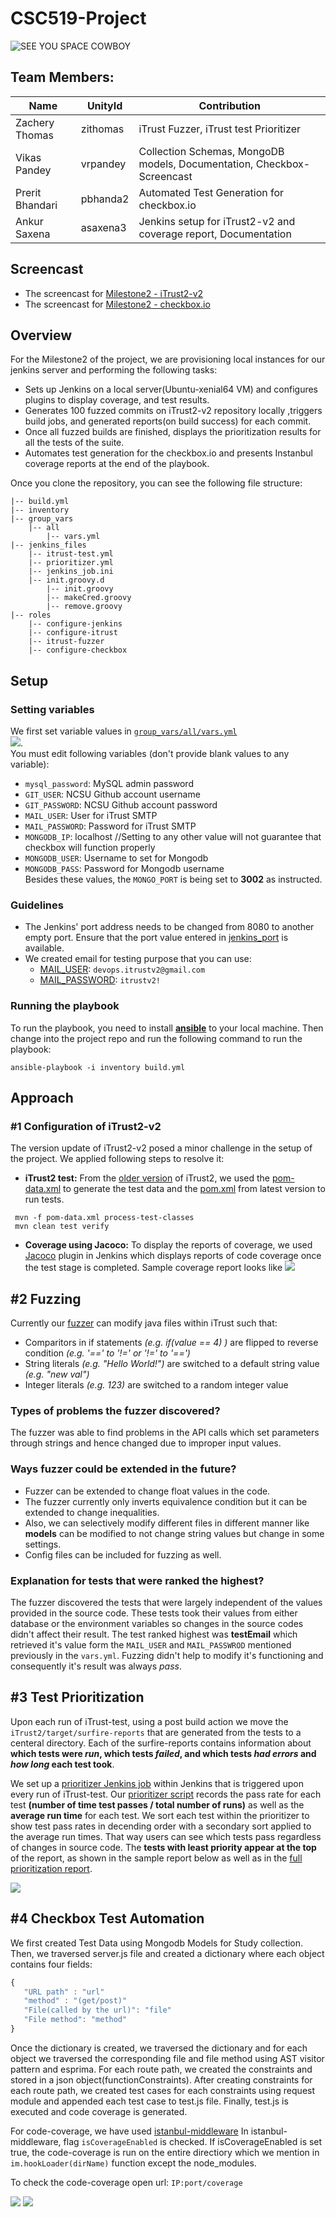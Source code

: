 # CSC519-Project


![SEE YOU SPACE COWBOY](https://img.youtube.com/vi/yg7V67ptg18/0.jpg)

## Team Members:
| Name | UnityId | Contribution |
|---------------------|-------|----------|
| Zachery Thomas | zithomas | iTrust Fuzzer, iTrust test Prioritizer |
| Vikas Pandey | vrpandey | Collection Schemas, MongoDB models, Documentation, Checkbox-Screencast |
| Prerit Bhandari | pbhanda2 | Automated Test Generation for checkbox.io|
| Ankur Saxena | asaxena3 | Jenkins setup for iTrust2-v2 and coverage report, Documentation  |

## Screencast
+ The screencast for [Milestone2 - iTrust2-v2](https://youtu.be/32AC1298EB8)
+ The screencast for [Milestone2 - checkbox.io]()

## Overview
For the Milestone2 of the project, we are provisioning local instances for our jenkins server and performing the following tasks:
+ Sets up Jenkins on a local server(Ubuntu-xenial64 VM) and configures plugins to display coverage, and test results.
+ Generates 100 fuzzed commits on iTrust2-v2 repository locally ,triggers build jobs, and generated reports(on build success) for each commit.
+ Once all fuzzed builds are finished, displays the prioritization results for all the tests of the suite.
+ Automates test generation for the checkbox.io and presents Instanbul coverage reports at the end of the playbook.  

Once you clone the repository, you can see the following file structure:
```
|-- build.yml
|-- inventory
|-- group_vars
    |-- all
        |-- vars.yml
|-- jenkins_files
    |-- itrust-test.yml 
    |-- prioritizer.yml
    |-- jenkins_job.ini
    |-- init.groovy.d
        |-- init.groovy
        |-- makeCred.groovy
        |-- remove.groovy
|-- roles
    |-- configure-jenkins
    |-- configure-itrust
    |-- itrust-fuzzer
    |-- configure-checkbox  
```

## Setup
### Setting variables
We first set variable values in [`group_vars/all/vars.yml`](https://github.ncsu.edu/asaxena3/CSC519-Project/blob/Milestone2/group_vars/all/vars.yml)  
![](https://github.ncsu.edu/asaxena3/CSC519-Project/blob/Milestone2/tutorial_material/vault.PNG).  
You must edit following variables (don't provide blank values to any variable):

+ `mysql_password`: MySQL admin password
+ `GIT_USER`: NCSU Github account username
+ `GIT_PASSWORD`: NCSU Github account password
+ `MAIL_USER`: User for iTrust SMTP
+ `MAIL_PASSWORD`: Password for iTrust SMTP
+ `MONGODB_IP`: localhost   //Setting to any other value will not guarantee that checkbox will function properly
+ `MONGODB_USER`: Username to set for Mongodb
+ `MONGODB_PASS`: Password for Mongodb username  
Besides these values, the `MONGO_PORT` is being set to **3002** as instructed.
### Guidelines
+ The Jenkins' port address needs to be changed from 8080 to another empty port. Ensure that the port value entered in [jenkins_port](https://github.ncsu.edu/asaxena3/CSC519-Project/blob/8f1c1e285e24aec7b612b1184d45e6be034dbd0b/group_vars/all/vars.yml#L4) is available. 
+ We created email for testing purpose that you can use: 
     + [MAIL_USER](https://github.ncsu.edu/asaxena3/CSC519-Project/blob/8f1c1e285e24aec7b612b1184d45e6be034dbd0b/group_vars/all/vars.yml#L8): `devops.itrustv2@gmail.com`
     + [MAIL_PASSWORD](https://github.ncsu.edu/asaxena3/CSC519-Project/blob/8f1c1e285e24aec7b612b1184d45e6be034dbd0b/group_vars/all/vars.yml#L7): `itrustv2!`
### Running the playbook

To run the playbook, you need to install [**ansible**](https://github.com/CSC-DevOps/CM/blob/master/Ansible.md) to your local machine. Then change into the project repo and run the following command to run the playbook:
```
ansible-playbook -i inventory build.yml
```
## Approach
### #1 Configuration of iTrust2-v2
The version update of iTrust2-v2 posed a minor challenge in the setup of the project. We applied following steps to resolve it:
+ **iTrust2 test:** From the [older version](https://github.ncsu.edu/vrpandey/iTrust2-v2/tree/0965f8cc0d1f7a4fae1e6c07248db1bc882bb643) of iTrust2, we used the [pom-data.xml](https://github.ncsu.edu/asaxena3/CSC519-Project/blob/8f1c1e285e24aec7b612b1184d45e6be034dbd0b/jenkins_files/pom-data.xml#L1) to generate the test data and the [pom.xml](https://github.ncsu.edu/engr-csc326-staff/iTrust2-v2/blob/b1f340b2be4e4b03801b2de46e806ba2aed0250f/iTrust2/pom.xml#L1) from latest version to run tests.
```
 mvn -f pom-data.xml process-test-classes
 mvn clean test verify
```
+ **Coverage using Jacoco:** To display the reports of coverage, we used [Jacoco](https://plugins.jenkins.io/jacoco) plugin in Jenkins which displays reports of code coverage once the test stage is completed. Sample coverage report looks like
![](https://github.ncsu.edu/asaxena3/CSC519-Project/blob/Milestone2/tutorial-material/Jacoco-coverage.jpeg)

## #2 Fuzzing
Currently our [fuzzer](https://github.ncsu.edu/asaxena3/CSC519-Project/blob/19469e684c7545ce2c8fedc370f79ff0007fdf21/iTrust-fuzzer/src/main/java/com/cowboydevop/fuzzer/Fuzzer.java#L29) can modify java files within iTrust such that:
* Comparitors in if statements _(e.g. if(value == 4) )_ are flipped to reverse condition _(e.g. '==' to '!=' or '!=' to '==')_
* String literals _(e.g. "Hello World!")_ are switched to a default string value _(e.g. "new val")_
* Integer literals _(e.g. 123)_ are switched to a random integer value

### Types of problems the fuzzer discovered?
The fuzzer was able to find problems in the API calls which set parameters through strings and hence changed due to improper input values. 
### Ways fuzzer could be extended in the future?
+ Fuzzer can be extended to change float values in the code. 
+ The fuzzer currently only inverts equivalence condition but it can be extended to change inequalities.
+ Also, we can selectively modify different files in different manner like **models** can be modified to not change string values but change in some settings.
+ Config files can be included for fuzzing as well.
### Explanation for tests that were ranked the highest?
The fuzzer discovered the tests that were largely independent of the values provided in the source code. These tests took their values from either database or the environment variables so changes in the source codes didn't affect their result. The test ranked highest was **testEmail** which retrieved it's value form the `MAIL_USER` and `MAIL_PASSWROD` mentioned previously in the `vars.yml`. Fuzzing didn't help to modify it's functioning and consequently it's result was always _pass_.
## #3 Test Prioritization
Upon each run of iTrust-test, using a post build action we move the `iTrust2/target/surfire-reports` that are generated from the tests to a centeral directory. Each of the surfire-reports contains information about **which tests were _run_, which tests _failed_, and which tests _had errors_ and _how long_ each test took**.

We set up a [prioritizer Jenkins job](https://github.ncsu.edu/asaxena3/CSC519-Project/blob/19469e684c7545ce2c8fedc370f79ff0007fdf21/jenkins_files/prioritizer.yml#L1) within Jenkins that is triggered upon every run of iTrust-test.
Our [prioritizer script](https://github.ncsu.edu/asaxena3/CSC519-Project/blob/19469e684c7545ce2c8fedc370f79ff0007fdf21/iTrust-prioritizer/prioritizer.py#L1) records the pass rate for each test **(number of time test passes / total number of runs)** as well as the **average run time** for each test.
We sort each test within the prioritizer to show test pass rates in decending order with a secondary sort applied to the average run times. That way users can see which tests pass regardless of changes in source code. The **tests with least priority appear at the top** of the report, as shown in the sample report below as well as in the [full prioritization report](https://github.ncsu.edu/asaxena3/CSC519-Project/blob/Milestone2/tutorial-material/prioritizer-final.txt).  
  
![](https://github.ncsu.edu/asaxena3/CSC519-Project/blob/Milestone2/tutorial-material/priority-report.gif)

## #4 Checkbox Test Automation

We first created Test Data using Mongodb Models for Study collection. Then, we traversed server.js file and created a dictionary where each object contains four fields:
```javascript
{
   "URL path" : "url"
   "method" : "(get/post)"
   "File(called by the url)": "file"
   "File method": "method"
}
```
Once the dictionary is created, we traversed the dictionary and for each object we traversed the corresponding file and file method using AST visitor pattern and esprima. For each route path, we created the constraints and stored in a json object(functionConstraints). After creating constraints for each route path, we created test cases for each constraints using request module and appended each test case to test.js file. Finally, test.js is executed and code coverage is generated.

For code-coverage, we have used [istanbul-middleware](https://github.com/gotwarlost/istanbul-middleware)
In istanbul-middleware, flag `isCoverageEnabled` is checked. If isCoverageEnabled is set true, the code-coverage is run on the entire directiory which we mention in `im.hookLoader(dirName)` function except the node_modules.

To check the code-coverage open url: 
`IP:port/coverage`

![](https://github.ncsu.edu/asaxena3/CSC519-Project/blob/Milestone2/tutorial-material/CoverageReport.png)
![](https://github.ncsu.edu/asaxena3/CSC519-Project/blob/Milestone2/tutorial-material/CheckboxCoverage.gif)


